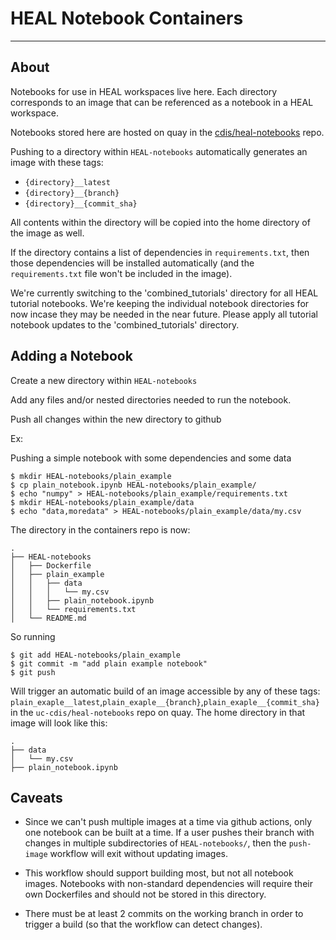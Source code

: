 # HEAL Notebook Containers

---
## About

Notebooks for use in HEAL workspaces live here. Each directory
corresponds to an image that can be referenced as a notebook in
a HEAL workspace.

Notebooks stored here are hosted on quay in the [cdis/heal-notebooks](https://quay.io/repository/cdis/heal-notebooks)
repo.

Pushing to a directory within `HEAL-notebooks` automatically generates an image with these tags:

- `{directory}__latest`
- `{directory}__{branch}`
- `{directory}__{commit_sha}`

All contents within the directory will be copied into the home directory of the image as well.

If the directory contains a list of dependencies in `requirements.txt`, then those dependencies will be installed
automatically (and the `requirements.txt` file won't be included in the image).

We're currently switching to the 'combined_tutorials' directory for all HEAL tutorial notebooks. We're keeping the
individual notebook directories for now incase they may be needed in the near future. Please apply all tutorial notebook
updates to the 'combined_tutorials' directory.

## Adding a Notebook

Create a new directory within `HEAL-notebooks`

Add any files and/or nested directories needed to run the notebook.

Push all changes within the new directory to github

Ex:

Pushing a simple notebook with some dependencies and some data
```
$ mkdir HEAL-notebooks/plain_example
$ cp plain_notebook.ipynb HEAL-notebooks/plain_example/
$ echo "numpy" > HEAL-notebooks/plain_example/requirements.txt
$ mkdir HEAL-notebooks/plain_example/data
$ echo "data,moredata" > HEAL-notebooks/plain_example/data/my.csv
```
The directory in the containers repo is now:
```
.
├── HEAL-notebooks
│   ├── Dockerfile
│   ├── plain_example
│   │   ├── data
│   │   │   └── my.csv
│   │   ├── plain_notebook.ipynb
│   │   └── requirements.txt
│   └── README.md
```
So running
```
$ git add HEAL-notebooks/plain_example
$ git commit -m "add plain example notebook"
$ git push
```

Will trigger an automatic build of an image accessible by any of these tags:
`plain_exaple__latest`,`plain_exaple__{branch}`,`plain_exaple__{commit_sha}`
in the `uc-cdis/heal-notebooks` repo on quay. The home directory in that image
will look like this:
```
.
├── data
│   └── my.csv
├── plain_notebook.ipynb
```

## Caveats

- Since we can't push multiple images at a time via github actions, only one notebook can be built at a time.
  If a user pushes their branch with changes in multiple subdirectories of `HEAL-notebooks/`,
  then the `push-image` workflow will exit without updating images.

- This workflow should support building most, but not all notebook images. Notebooks with non-standard
  dependencies will require their own Dockerfiles and should not be stored in this directory.

- There must be at least 2 commits on the working branch in order to trigger a build (so that the
  workflow can detect changes).
